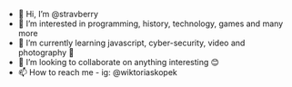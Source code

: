 - 👋 Hi, I’m @stravberry
- 👀 I’m interested in programming, history, technology, games and many more 
- 🌱 I’m currently learning javascript, cyber-security, video and photography 🤔
- 💞️ I’m looking to collaborate on anything interesting 😊
- 📫 How to reach me - ig: @wiktoriaskopek

<!---
stravberry/stravberry is a ✨ special ✨ repository because its `README.md` (this file) appears on your GitHub profile.
You can click the Preview link to take a look at your changes.
--->
